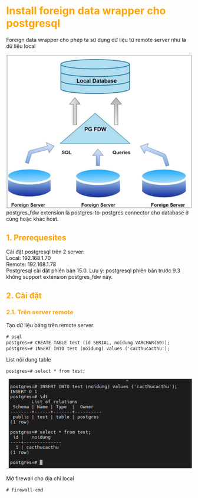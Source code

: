 <h1 style="color:orange">Install foreign data wrapper cho postgresql</h1>
Foreign data wrapper cho phép ta sử dụng dữ liệu từ remote server như là dữ liệu local

![postgres_fdw1](../img/postgres_fdw1.png)<br>
postgres_fdw extension là postgres-to-postgres connector cho database ở cùng hoặc khác host.
<h2 style="color:orange">1. Prerequesites</h2>
Cài đặt postgresql trên 2 server:<br>
Local: 192.168.1.70<br>
Remote: 192.168.1.78<br>
Postgresql cài đặt phiên bản 15.0. Lưu ý: postgresql phiên bản trước 9.3 không support extension postgres_fdw này.
<h2 style="color:orange">2. Cài đặt</h2>
<h3 style="color:orange">2.1. Trên server remote</h3>
Tạo dữ liệu bảng trên remote server

    # psql
    postgres=# CREATE TABLE test (id SERIAL, noidung VARCHAR(50));
    postgres=# INSERT INTO test (noidung) values ('cacthucacthu');
List nội dung table

    postgres=# select * from test;
![postgres_fdw2](../img/postgres_fdw2.png)<br>

Mở firewall cho địa chỉ local<br>

    # firewall-cmd 

    